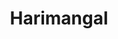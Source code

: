 ---
title: "Harimangal"
title_bn: "হরিমঙ্গল নদী"
description: "Harimangal river starts from the Border of Chandrapur and one stream ends at the Ghunghur river, another stream ends at Gopalnagar."
---
